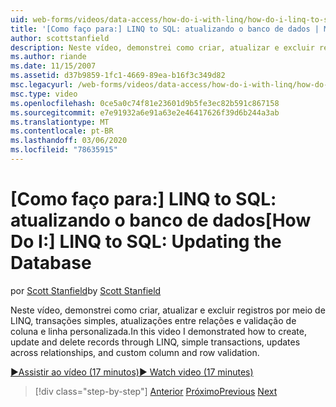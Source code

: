 ```yaml
---
uid: web-forms/videos/data-access/how-do-i-with-linq/how-do-i-linq-to-sql-updating-the-database
title: '[Como faço para:] LINQ to SQL: atualizando o banco de dados | Microsoft Docs'
author: scottstanfield
description: Neste vídeo, demonstrei como criar, atualizar e excluir registros por meio de LINQ, transações simples, atualizações entre relações e coluna personalizada e...
ms.author: riande
ms.date: 11/15/2007
ms.assetid: d37b9859-1fc1-4669-89ea-b16f3c349d82
msc.legacyurl: /web-forms/videos/data-access/how-do-i-with-linq/how-do-i-linq-to-sql-updating-the-database
msc.type: video
ms.openlocfilehash: 0ce5a0c74f81e23601d9b5fe3ec82b591c867158
ms.sourcegitcommit: e7e91932a6e91a63e2e46417626f39d6b244a3ab
ms.translationtype: MT
ms.contentlocale: pt-BR
ms.lasthandoff: 03/06/2020
ms.locfileid: "78635915"
---
```

# <a name="how-do-i-linq-to-sql-updating-the-database"></a><span data-ttu-id="86828-103">[Como faço para:] LINQ to SQL: atualizando o banco de dados</span><span class="sxs-lookup"><span data-stu-id="86828-103">[How Do I:] LINQ to SQL: Updating the Database</span></span>

<span data-ttu-id="86828-104">por [Scott Stanfield](https://github.com/scottstanfield)</span><span class="sxs-lookup"><span data-stu-id="86828-104">by [Scott Stanfield](https://github.com/scottstanfield)</span></span>

<span data-ttu-id="86828-105">Neste vídeo, demonstrei como criar, atualizar e excluir registros por meio de LINQ, transações simples, atualizações entre relações e validação de coluna e linha personalizada.</span><span class="sxs-lookup"><span data-stu-id="86828-105">In this video I demonstrated how to create, update and delete records through LINQ, simple transactions, updates across relationships, and custom column and row validation.</span></span>

[<span data-ttu-id="86828-106">&#9654;Assistir ao vídeo (17 minutos)</span><span class="sxs-lookup"><span data-stu-id="86828-106">&#9654; Watch video (17 minutes)</span></span>](https://channel9.msdn.com/Blogs/ASP-NET-Site-Videos/how-do-i-linq-to-sql-updating-the-database)

> [!div class="step-by-step"]
> <span data-ttu-id="86828-107">[Anterior](how-do-i-linq-to-sql-querying-the-database.md)
> [Próximo](how-do-i-linq-to-sql-linqdatasource.md)</span><span class="sxs-lookup"><span data-stu-id="86828-107">[Previous](how-do-i-linq-to-sql-querying-the-database.md)
[Next](how-do-i-linq-to-sql-linqdatasource.md)</span></span>
